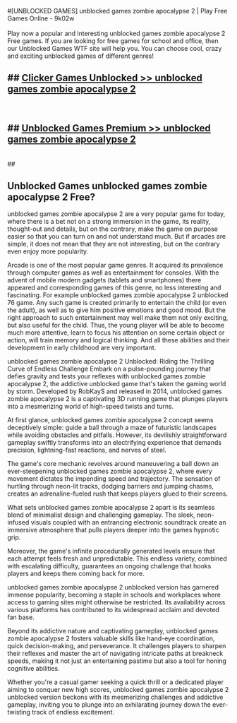 #[UNBLOCKED GAMES] unblocked games zombie apocalypse 2 | Play Free Games Online - 9k02w <br>
<br>
Play now a popular and interesting unblocked games zombie apocalypse 2 Free games. If you are looking for free games for school and office, then our Unblocked Games WTF site will help you. You can choose cool, crazy and exciting unblocked games of different genres!


## ##  [Clicker Games Unblocked >> unblocked games zombie apocalypse 2](http://freeplayer.one?title=unblocked_games_zombie_apocalypse_2&ref=22)
  <br>

##  ## [Unblocked Games Premium >> unblocked games zombie apocalypse 2](http://freeplayer.one?title=unblocked_games_zombie_apocalypse_2&ref=22)
  <br>
  ##



## Unblocked Games unblocked games zombie apocalypse 2 Free?

unblocked games zombie apocalypse 2 are a very popular game for today, where there is a bet not on a strong immersion in the game, its reality, thought-out and details, but on the contrary, make the game on purpose easier so that you can turn on and not understand much. But if arcades are simple, it does not mean that they are not interesting, but on the contrary even enjoy more popularity.

Arcade is one of the most popular game genres. It acquired its prevalence through computer games as well as entertainment for consoles. With the advent of mobile modern gadgets (tablets and smartphones) there appeared and corresponding games of this genre, no less interesting and fascinating. For example unblocked games zombie apocalypse 2 unblocked 76 game. Any such game is created primarily to entertain the child (or even the adult), as well as to give him positive emotions and good mood. But the right approach to such entertainment may well make them not only exciting, but also useful for the child. Thus, the young player will be able to become much more attentive, learn to focus his attention on some certain object or action, will train memory and logical thinking. And all these abilities and their development in early childhood are very important.

unblocked games zombie apocalypse 2 Unblocked: Riding the Thrilling Curve of Endless Challenge
Embark on a pulse-pounding journey that defies gravity and tests your reflexes with unblocked games zombie apocalypse 2, the addictive unblocked game that's taken the gaming world by storm. Developed by RobKayS and released in 2014, unblocked games zombie apocalypse 2 is a captivating 3D running game that plunges players into a mesmerizing world of high-speed twists and turns.

At first glance, unblocked games zombie apocalypse 2 concept seems deceptively simple: guide a ball through a maze of futuristic landscapes while avoiding obstacles and pitfalls. However, its devilishly straightforward gameplay swiftly transforms into an electrifying experience that demands precision, lightning-fast reactions, and nerves of steel.

The game's core mechanic revolves around maneuvering a ball down an ever-steepening unblocked games zombie apocalypse 2, where every movement dictates the impending speed and trajectory. The sensation of hurtling through neon-lit tracks, dodging barriers and jumping chasms, creates an adrenaline-fueled rush that keeps players glued to their screens.

What sets unblocked games zombie apocalypse 2 apart is its seamless blend of minimalist design and challenging gameplay. The sleek, neon-infused visuals coupled with an entrancing electronic soundtrack create an immersive atmosphere that pulls players deeper into the games hypnotic grip.

Moreover, the game's infinite procedurally generated levels ensure that each attempt feels fresh and unpredictable. This endless variety, combined with escalating difficulty, guarantees an ongoing challenge that hooks players and keeps them coming back for more.

unblocked games zombie apocalypse 2 unblocked version has garnered immense popularity, becoming a staple in schools and workplaces where access to gaming sites might otherwise be restricted. Its availability across various platforms has contributed to its widespread acclaim and devoted fan base.

Beyond its addictive nature and captivating gameplay, unblocked games zombie apocalypse 2 fosters valuable skills like hand-eye coordination, quick decision-making, and perseverance. It challenges players to sharpen their reflexes and master the art of navigating intricate paths at breakneck speeds, making it not just an entertaining pastime but also a tool for honing cognitive abilities.

Whether you're a casual gamer seeking a quick thrill or a dedicated player aiming to conquer new high scores, unblocked games zombie apocalypse 2 unblocked version beckons with its mesmerizing challenges and addictive gameplay, inviting you to plunge into an exhilarating journey down the ever-twisting track of endless excitement.
